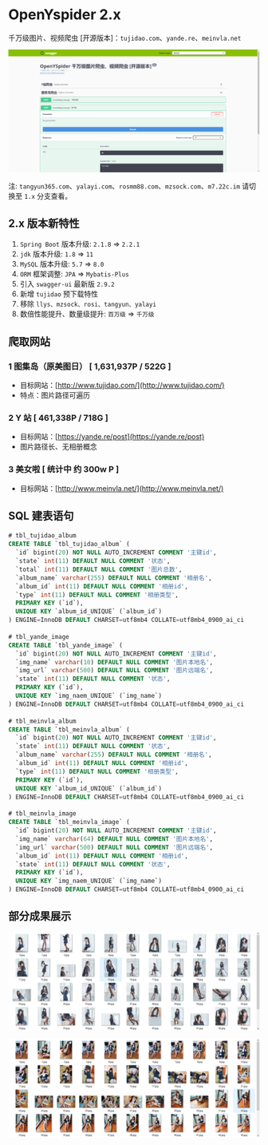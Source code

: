 # OpenYspider 2.x

千万级图片、视频爬虫 [开源版本]：`tujidao.com`、`yande.re`、`meinvla.net`

![](swagger-ui.png)

注: `tangyun365.com`、`yalayi.com`、`rosmm88.com`、`mzsock.com`、`m7.22c.im` 请切换至 `1.x` 分支查看。

## 2.x 版本新特性

1. `Spring Boot` 版本升级: `2.1.8` => `2.2.1`
2. `jdk` 版本升级: `1.8` => `11`
3. `MySQL` 版本升级: `5.7` => `8.0`
4. `ORM` 框架调整: `JPA` => `Mybatis-Plus`
5. 引入 `swagger-ui` 最新版 `2.9.2`
6. 新增 `tujidao` 预下载特性
7. 移除 `llys、mzsock、rosi、tangyun、yalayi`
8. 数倍性能提升、数量级提升: `百万级` => `千万级`

## 爬取网站

### 1 图集岛（原美图日） [ 1,631,937P / 522G ]

- 目标网站：[http://www.tujidao.com/](http://www.tujidao.com/)
- 特点：图片路径可遍历

### 2 Y 站 [ 461,338P / 718G ]

- 目标网站：[https://yande.re/post](https://yande.re/post)
- 图片路径长、无相册概念

### 3 美女啦 [ 统计中 约 300w P ]

- 目标网站：[http://www.meinvla.net/](http://www.meinvla.net/)

## SQL 建表语句

```sql
# tbl_tujidao_album
CREATE TABLE `tbl_tujidao_album` (
  `id` bigint(20) NOT NULL AUTO_INCREMENT COMMENT '主键id',
  `state` int(11) DEFAULT NULL COMMENT '状态',
  `total` int(11) DEFAULT NULL COMMENT '图片总数',
  `album_name` varchar(255) DEFAULT NULL COMMENT '相册名',
  `album_id` int(11) DEFAULT NULL COMMENT '相册id',
  `type` int(11) DEFAULT NULL COMMENT '相册类型',
  PRIMARY KEY (`id`),
  UNIQUE KEY `album_id_UNIQUE` (`album_id`)
) ENGINE=InnoDB DEFAULT CHARSET=utf8mb4 COLLATE=utf8mb4_0900_ai_ci

# tbl_yande_image
CREATE TABLE `tbl_yande_image` (
  `id` bigint(20) NOT NULL AUTO_INCREMENT COMMENT '主键id',
  `img_name` varchar(10) DEFAULT NULL COMMENT '图片本地名',
  `img_url` varchar(500) DEFAULT NULL COMMENT '图片远端名',
  `state` int(11) DEFAULT NULL COMMENT '状态',
  PRIMARY KEY (`id`),
  UNIQUE KEY `img_naem_UNIQUE` (`img_name`)
) ENGINE=InnoDB DEFAULT CHARSET=utf8mb4 COLLATE=utf8mb4_0900_ai_ci

# tbl_meinvla_album
CREATE TABLE `tbl_meinvla_album` (
  `id` bigint(20) NOT NULL AUTO_INCREMENT COMMENT '主键id',
  `state` int(11) DEFAULT NULL COMMENT '状态',
  `album_name` varchar(255) DEFAULT NULL COMMENT '相册名',
  `album_id` int(11) DEFAULT NULL COMMENT '相册id',
  `type` int(11) DEFAULT NULL COMMENT '相册类型',
  PRIMARY KEY (`id`),
  UNIQUE KEY `album_id_UNIQUE` (`album_id`)
) ENGINE=InnoDB DEFAULT CHARSET=utf8mb4 COLLATE=utf8mb4_0900_ai_ci

# tbl_meinvla_image
CREATE TABLE `tbl_meinvla_image` (
  `id` bigint(20) NOT NULL AUTO_INCREMENT COMMENT '主键id',
  `img_name` varchar(64) DEFAULT NULL COMMENT '图片本地名',
  `img_url` varchar(500) DEFAULT NULL COMMENT '图片远端名',
  `album_id` int(11) DEFAULT NULL COMMENT '相册id',
  `state` int(11) DEFAULT NULL COMMENT '状态',
  PRIMARY KEY (`id`),
  UNIQUE KEY `img_naem_UNIQUE` (`img_name`)
) ENGINE=InnoDB DEFAULT CHARSET=utf8mb4 COLLATE=utf8mb4_0900_ai_ci
```

## 部分成果展示

![](result1.png)

![](result2.png)
